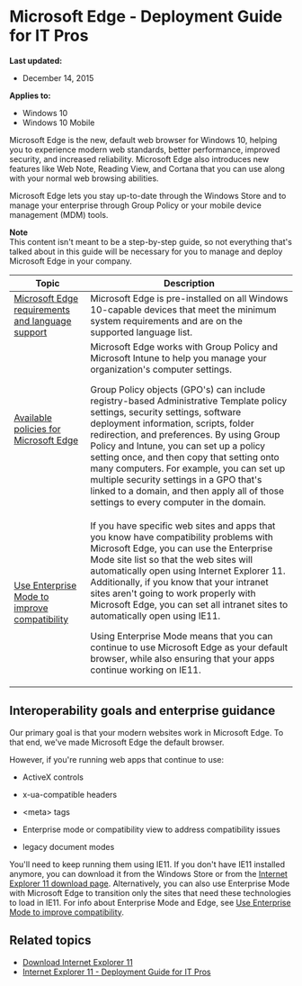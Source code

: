 # Microsoft Edge - Deployment Guide for IT Pros

**Last updated:**

* December 14, 2015

**Applies to:**

* Windows 10
* Windows 10 Mobile


Microsoft Edge is the new, default web browser for Windows 10, helping you to experience modern web standards, better performance, improved security, and increased reliability. Microsoft Edge also introduces new features like Web Note, Reading View, and Cortana that you can use along with your normal web browsing abilities.

Microsoft Edge lets you stay up-to-date through the Windows Store and to manage your enterprise through Group Policy or your mobile device management (MDM) tools.

**Note**  
This content isn't meant to be a step-by-step guide, so not everything that's talked about in this guide will be necessary for you to manage and deploy Microsoft Edge in your company.

| Topic | Description          |
| ------------- | ----------- |
| [Microsoft Edge requirements and language support](hardware_and_software_requirements.md) | Microsoft Edge is pre-installed on all Windows 10-capable devices that meet the minimum system requirements and are on the supported language list.|
| [Available policies for Microsoft Edge](available_policies.md)  | Microsoft Edge works with Group Policy and Microsoft Intune to help you manage your organization's computer settings. <p>Group Policy objects (GPO's) can include registry-based Administrative Template policy settings, security settings, software deployment information, scripts, folder redirection, and preferences. By using Group Policy and Intune, you can set up a policy setting once, and then copy that setting onto many computers. For example, you can set up multiple security settings in a GPO that's linked to a domain, and then apply all of those settings to every computer in the domain. |
| [Use Enterprise Mode to improve compatibility](EmIE_to_improve_compatibility.md) | If you have specific web sites and apps that you know have compatibility problems with Microsoft Edge, you can use the Enterprise Mode site list so that the web sites will automatically open using Internet Explorer 11. Additionally, if you know that your intranet sites aren't going to work properly with Microsoft Edge, you can set all intranet sites to automatically open using IE11. <p>Using Enterprise Mode means that you can continue to use Microsoft Edge as your default browser, while also ensuring that your apps continue working on IE11. |

## Interoperability goals and enterprise guidance

Our primary goal is that your modern websites work in Microsoft Edge. To that end, we've made Microsoft Edge the default browser.

However, if you're running web apps that continue to use:

* ActiveX controls

* x-ua-compatible headers

* &lt;meta&gt; tags

* Enterprise mode or compatibility view to address compatibility issues

* legacy document modes

You'll need to keep running them using IE11. If you don't have IE11 installed anymore, you can download it from the Windows Store or from the [Internet Explorer 11 download page](http://go.microsoft.com/fwlink/p/?linkid=290956). Alternatively, you can also use Enterprise Mode with Microsoft Edge to transition only the sites that need these technologies to load in IE11. For info about Enterprise Mode and Edge, see [Use Enterprise Mode to improve compatibility](EmIE_to_improve_compatibility.md).

## Related topics

* [Download Internet Explorer 11](http://go.microsoft.com/fwlink/p/?linkid=290956)
* [Internet Explorer 11 - Deployment Guide for IT Pros](http://go.microsoft.com/fwlink/?LinkId=618480)

<!--HONumber=Mar16_HO2-->


